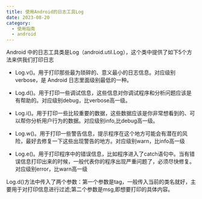 ```yaml
---
title: 使用Android的日志工具Log
date: 2023-08-20
category:
  - 使用指南
  - android
---
```


Android 中的日志工具类是Log（android.util.Log），这个类中提供了如下5个方法来供我们打印日志

- Log.v()。用于打印那些最为琐碎的、意义最小的日志信息。对应级别verbose，是 Android 日志里面级别最低的一种。

- Log.d()。用于打印一些调试信息，这些信息对你调试程序和分析问题应该是有帮助的。对应级别debug，比verbose高一级。

- Log.i()。用于打印一些比较重要的数据，这些数据应该是你非常想看到的、可以帮你分析用户行为的数据。对应级别info,比debug高一级。

- Log.w()。用于打印一些警告信息，提示程序在这个地方可能会有潜在的风险，最好去修复一下这些出现警告的地方。对应级别warn，比info高一级

- Log.e()。用于打印程序中的错误信息，比如程序进入了catch语句中。当有错误信息打印出来的时候，一般代表你的程序出现严重问题了，必须尽快修复。对应级别error，比warn高一级

Log.d()方法中传入了两个参数：第一个参数是tag，一般传入当前的类名就好，主要用于对打印信息进行过滤;第二个参数是msg,即想要打印的具体内容。